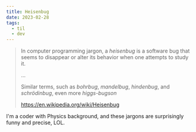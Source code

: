 ```yaml
---
title: Heisenbug
date: 2023-02-28
tags:
  - til
  - dev
---
```


> In computer programming jargon, a _heisenbug_ is a software bug that seems to
> disappear or alter its behavior when one attempts to study it.
>
> ...
>
> Similar terms, such as _bohrbug_, _mandelbug_, _hindenbug_, and _schrödinbug_,
> even more _higgs-bugson_
>
> https://en.wikipedia.org/wiki/Heisenbug

I'm a coder with Physics background, and these jargons are surprisingly funny
and precise, LOL.
